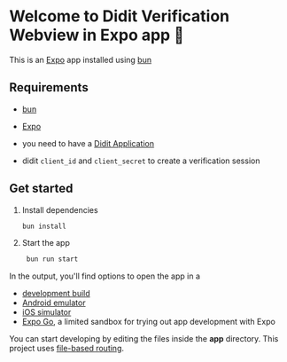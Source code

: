 # Welcome to Didit Verification Webview in Expo app 🚀

This is an [Expo](https://expo.dev) app installed using [bun](https://bun.sh)

## Requirements

- [bun](https://bun.sh)
- [Expo](https://expo.dev)
- you need to have a [Didit Application](https://docs.didit.me/identity-verification/quick-start#create-your-didit-account)

- didit `client_id` and `client_secret` to create a verification session


## Get started

1. Install dependencies

   ```bash
   bun install
   ```

2. Start the app

   ```bash
    bun run start
   ```

In the output, you'll find options to open the app in a

- [development build](https://docs.expo.dev/develop/development-builds/introduction/)
- [Android emulator](https://docs.expo.dev/workflow/android-studio-emulator/)
- [iOS simulator](https://docs.expo.dev/workflow/ios-simulator/)
- [Expo Go](https://expo.dev/go), a limited sandbox for trying out app development with Expo

You can start developing by editing the files inside the **app** directory. This project uses [file-based routing](https://docs.expo.dev/router/introduction).
